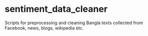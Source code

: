# sentiment_data_cleaner
Scripts for preprocessing and cleaning Bangla texts collected from Facebook, news, blogs, wikipedia etc.
